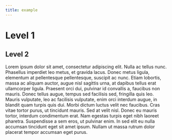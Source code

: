 ```yaml
---
title: example
---
```


# Level 1
## Level 2

Lorem ipsum dolor sit amet, consectetur adipiscing elit. Nulla ac tellus nunc. Phasellus imperdiet leo metus, et gravida lacus. Donec metus ligula, elementum at pellentesque pellentesque, suscipit ac nunc. Etiam lobortis, massa ac aliquam auctor, augue nisl sagittis urna, at dapibus tellus erat ullamcorper ligula. Praesent orci dui, pulvinar id convallis a, faucibus non mauris. Donec tellus augue, tempus sed facilisis sed, fringilla quis leo. Mauris vulputate, leo ac facilisis vulputate, enim orci interdum augue, in blandit quam turpis quis dui. Morbi dictum luctus velit nec faucibus. Cras vitae tortor purus, ut tincidunt mauris. Sed at velit nisl. Donec eu mauris tortor, interdum condimentum erat. Nam egestas turpis eget nibh laoreet pharetra. Suspendisse a sem eros, ut pulvinar enim. In sed elit eu nulla accumsan tincidunt eget sit amet ipsum. Nullam ut massa rutrum dolor placerat tempor accumsan eget purus.